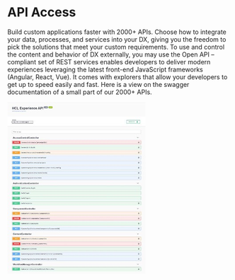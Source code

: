 # API Access
Build custom applications faster with 2000+ APIs. Choose how to integrate your data, processes, and services into your DX, giving you the freedom to pick the solutions that meet your custom requirements.
To use and control the content and behavior of DX externally, you may use the Open API – compliant set of REST services enables developers to deliver modern experiences leveraging the latest front-end JavaScript frameworks (Angular, React, Vue). It comes with explorers that allow your developers to get up to speed easily and fast. Here is a view on the swagger documentation of a small part of our 2000+ APIs.

![Experience API](assets/experience_api.jpg)